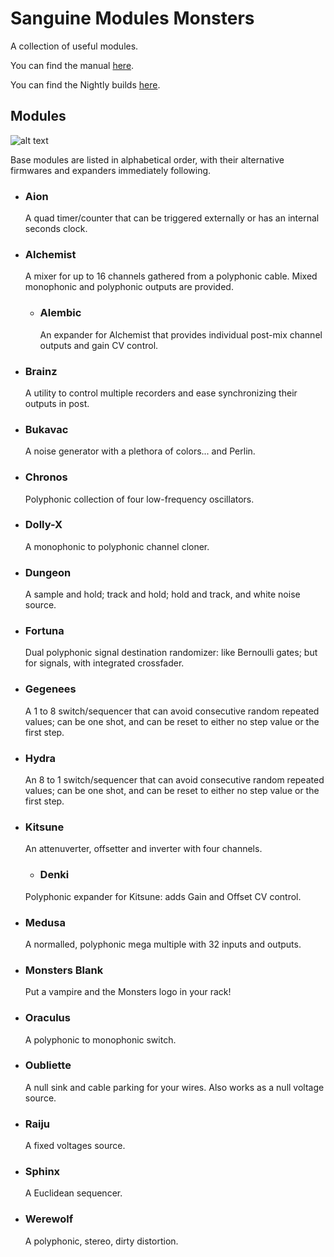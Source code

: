 # Sanguine Modules Monsters

A collection of useful modules.

You can find the manual [here](https://media.githubusercontent.com/media/Bloodbat/SanguineModulesManuals/refs/heads/main/monsters_manual.pdf).

You can find the Nightly builds [here](https://github.com/Bloodbat/SanguineMonsters/releases/tag/Nightly).

## Modules

![alt text](pics/monster_modules.png)

Base modules are listed in alphabetical order, with their alternative firmwares and expanders immediately following.

- ### Aion

  A quad timer/counter that can be triggered externally or has an internal seconds clock.

- ### Alchemist

  A mixer for up to 16 channels gathered from a polyphonic cable. Mixed monophonic and polyphonic outputs are provided.

  - ### Alembic

    An expander for Alchemist that provides individual post-mix channel outputs and gain CV control.

- ### Brainz

  A utility to control multiple recorders and ease synchronizing their outputs in post.

- ### Bukavac

  A noise generator with a plethora of colors... and Perlin.

- ### Chronos

  Polyphonic collection of four low-frequency oscillators.

- ### Dolly-X

  A monophonic to polyphonic channel cloner.

- ### Dungeon

  A sample and hold; track and hold; hold and track, and white noise source.

- ### Fortuna

  Dual polyphonic signal destination randomizer: like Bernoulli gates; but for signals, with integrated crossfader.

- ### Gegenees

  A 1 to 8 switch/sequencer that can avoid consecutive random repeated values; can be one shot, and can be reset to either no step value or the first step.

- ### Hydra

  An 8 to 1 switch/sequencer that can avoid consecutive random repeated values; can be one shot, and can be reset to either no step value or the first step.

- ### Kitsune

  An attenuverter, offsetter and inverter with four channels.

  - ### Denki

  Polyphonic expander for Kitsune: adds Gain and Offset CV control.

- ### Medusa

  A normalled, polyphonic mega multiple with 32 inputs and outputs.

- ### Monsters Blank

  Put a vampire and the Monsters logo in your rack!

- ### Oraculus

  A polyphonic to monophonic switch.

- ### Oubliette

  A null sink and cable parking for your wires. Also works as a null voltage source.

- ### Raiju

  A fixed voltages source.

- ### Sphinx

  A Euclidean sequencer.

- ### Werewolf

  A polyphonic, stereo, dirty distortion.